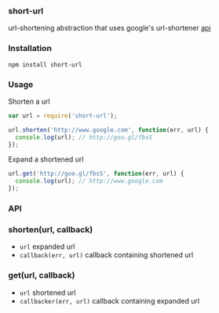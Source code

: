 ### short-url

url-shortening abstraction that uses google's url-shortener [api](https://developers.google.com/url-shortener/)

### Installation

    npm install short-url


### Usage

Shorten a url

```javascript
var url = require('short-url');

url.shorten('http://www.google.com', function(err, url) {
  console.log(url); // http://goo.gl/fbsS
});
```

Expand a shortened url

```javascript
url.get('http://goo.gl/fbsS', function(err, url) {
  console.log(url); // http://www.google.com
});
```

### API

### shorten(url, callback)
* `url` expanded url
* `callback(err, url)` callback containing shortened url

### get(url, callback)
* `url` shortened url
* `callbacker(err, url)` callback containing expanded url
